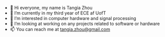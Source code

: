 - 👋 Hi everyone, my name is Tangia Zhou
- 🌱 I’m currently in my third year of ECE af UofT
- 👀 I’m interested in computer hardware and signal processing
- 💞️ I’m looking at working on any projects related to software or hardware
- 📫 You can reach me at tangia.zhou@gmail.com

<!---
tangiazhou/tangiazhou is a ✨ special ✨ repository because its `README.md` (this file) appears on your GitHub profile.
You can click the Preview link to take a look at your changes.
--->
